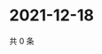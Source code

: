 # 2021-12-18

共 0 条

<!-- BEGIN WEIBO -->
<!-- 最后更新时间 Sat Dec 18 2021 23:11:57 GMT+0800 (China Standard Time) -->

<!-- END WEIBO -->
